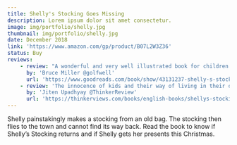 ```yaml
---
title: Shelly's Stocking Goes Missing
description: Lorem ipsum dolor sit amet consectetur.
image: img/portfolio/shelly.jpg
thumbnail: img/portfolio/shelly.jpg
date: December 2018
link: 'https://www.amazon.com/gp/product/B07L2W3Z36'
status: Buy
reviews:
    - review: "A wonderful and very well illustrated book for children. The illustrations and story by this brilliant author show her excellent ability to relate to and capture young minds in her own unique way with a little mystery about Shelly's stocking.  We highly recommend this intriguing children's book. It is a great introduction to your child to the story and reading world!"
      by: 'Bruce Miller @golfwell'
      url: 'https://www.goodreads.com/book/show/43131237-shelly-s-stocking-goes-missing'
    - review: 'The innocence of kids and their way of living in their own small fantasy world is something explored nicely in the book. The story moves ahead in one or two lines at a time while an attractive graphic is there in the background. It makes the book an interesting read.'
      by: 'Jiten Upadhyay @ThinkerReview'
      url: 'https://thinkerviews.com/books/english-books/shellys-stocking-goes-missing-by-anitha-rathod-book-reviews/'
---
```

Shelly painstakingly makes a stocking from an old bag. The stocking then flies to the town and cannot find its way back. Read the book to know if Shelly’s Stocking returns and if Shelly gets her presents this Christmas.